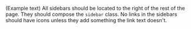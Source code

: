 (Example text) All sidebars should be located to the right of the rest of the page. They should
compose the `sidebar` class. No links in the sidebars should have icons unless they add something
the link text doesn't.
